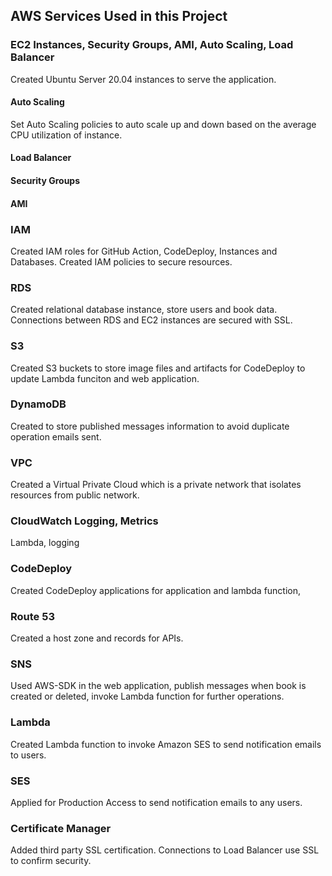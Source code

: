 ## AWS Services Used in this Project

### EC2 Instances, Security Groups, AMI, Auto Scaling, Load Balancer
Created Ubuntu Server 20.04 instances to serve the application.
#### Auto Scaling
Set Auto Scaling policies to auto scale up and down based on the average CPU utilization of instance.
#### Load Balancer
#### Security Groups
#### AMI

### IAM
Created IAM roles for GitHub Action, CodeDeploy, Instances and Databases. Created IAM policies to secure resources.
### RDS
Created relational database instance, store users and book data. Connections between RDS and EC2 instances are secured with SSL.
### S3
Created S3 buckets to store image files and artifacts for CodeDeploy to update Lambda funciton and web application.
### DynamoDB
Created to store published messages information to avoid duplicate operation emails sent.
### VPC
Created a Virtual Private Cloud which is a private network that isolates resources from public network.
### CloudWatch Logging, Metrics
Lambda, logging 
### CodeDeploy
Created CodeDeploy applications for application and lambda function, 
### Route 53
Created a host zone and records for APIs.
### SNS
Used AWS-SDK in the web application, publish messages when book is created or deleted, invoke Lambda function for further operations.
### Lambda
Created Lambda function to invoke Amazon SES to send notification emails to users.
### SES
Applied for Production Access to send notification emails to any users.
### Certificate Manager
Added third party SSL certification. Connections to Load Balancer use SSL to confirm security.
